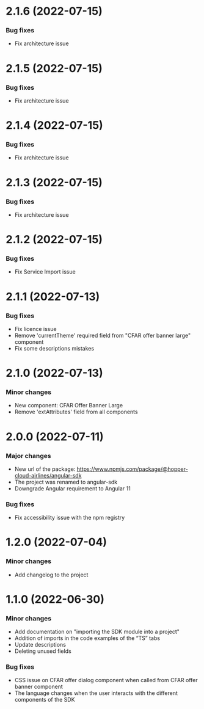 <a name="2.1.6"></a>

# 2.1.6 (2022-07-15)

### Bug fixes
- Fix architecture issue

<a name="2.1.5"></a>

# 2.1.5 (2022-07-15)

### Bug fixes
- Fix architecture issue

<a name="2.1.4"></a>

# 2.1.4 (2022-07-15)

### Bug fixes
- Fix architecture issue

<a name="2.1.3"></a>

# 2.1.3 (2022-07-15)

### Bug fixes
- Fix architecture issue

<a name="2.1.2"></a>

# 2.1.2 (2022-07-15)

### Bug fixes
- Fix Service Import issue

<a name="2.1.1"></a>

# 2.1.1 (2022-07-13)

### Bug fixes
- Fix licence issue
- Remove 'currentTheme' required field from "CFAR offer banner large" component
- Fix some descriptions mistakes

<a name="2.1.0"></a>

# 2.1.0 (2022-07-13)

### Minor changes
- New component: CFAR Offer Banner Large
- Remove 'extAttributes' field from all components

<a name="2.0.0"></a>

# 2.0.0 (2022-07-11)

### Major changes
- New url of the package: https://www.npmjs.com/package/@hopper-cloud-airlines/angular-sdk
- The project was renamed to angular-sdk
- Downgrade Angular requirement to Angular 11

### Bug fixes
- Fix accessibility issue with the npm registry

<a name="1.2.0"></a>

# 1.2.0 (2022-07-04)

### Minor changes
- Add changelog to the project

<a name="1.1.0"></a>

# 1.1.0 (2022-06-30)

### Minor changes
- Add documentation on "importing the SDK module into a project"
- Addition of imports in the code examples of the “TS” tabs
- Update descriptions
- Deleting unused fields

### Bug fixes
- CSS issue on CFAR offer dialog component when called from CFAR offer banner component
- The language changes when the user interacts with the different components of the SDK

